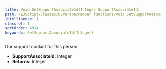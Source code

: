 ```yaml
---
title: Void SetSupportAssociateId(Integer SupportAssociateId)
path: /EJScript/Classes/NSPerson/Member functions/Void SetSupportAssociateId(Integer p_0)
intellisense: 1
classref: 1
sortOrder: 4914
keywords: SetSupportAssociateId(Integer)
---
```



Our support contact for this person



* **SupportAssociateId:** Integer
* **Returns:** Integer


